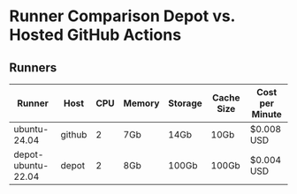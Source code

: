 # Runner Comparison Depot vs. Hosted GitHub Actions

## Runners
| Runner             | Host   | CPU | Memory | Storage | Cache Size | Cost per Minute |
| ------------------ | ------ | --- | ------ | ------- | ---------- | --------------- |
| ubuntu-24.04       | github | 2   | 7Gb    | 14Gb    | 10Gb       | $0.008 USD      |
| depot-ubuntu-22.04 | depot  | 2   | 8Gb    | 100Gb   | 100Gb      | $0.004 USD      |
